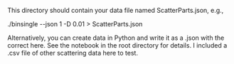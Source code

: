 This directory should contain your data file named ScatterParts.json, e.g.,
 
./binsingle --json 1 -D 0.01 > ScatterParts.json

Alternatively, you can create data in Python and write it as a .json with the correct here.  See the notebook in the root directory for details. I included a .csv file of other scattering data here to test.  
